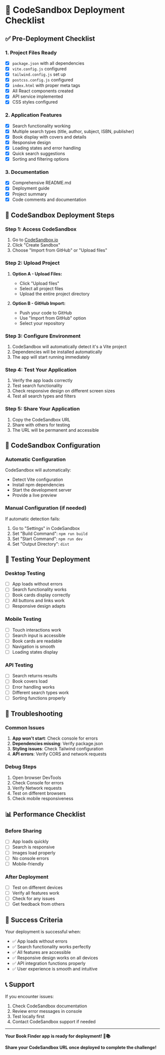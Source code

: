 # 🚀 CodeSandbox Deployment Checklist

## ✅ Pre-Deployment Checklist

### 1. Project Files Ready
- [x] `package.json` with all dependencies
- [x] `vite.config.js` configured
- [x] `tailwind.config.js` set up
- [x] `postcss.config.js` configured
- [x] `index.html` with proper meta tags
- [x] All React components created
- [x] API service implemented
- [x] CSS styles configured

### 2. Application Features
- [x] Search functionality working
- [x] Multiple search types (title, author, subject, ISBN, publisher)
- [x] Book display with covers and details
- [x] Responsive design
- [x] Loading states and error handling
- [x] Quick search suggestions
- [x] Sorting and filtering options

### 3. Documentation
- [x] Comprehensive README.md
- [x] Deployment guide
- [x] Project summary
- [x] Code comments and documentation

## 🚀 CodeSandbox Deployment Steps

### Step 1: Access CodeSandbox
1. Go to [CodeSandbox.io](https://codesandbox.io)
2. Click "Create Sandbox"
3. Choose "Import from GitHub" or "Upload files"

### Step 2: Upload Project
1. **Option A - Upload Files:**
   - Click "Upload files"
   - Select all project files
   - Upload the entire project directory

2. **Option B - GitHub Import:**
   - Push your code to GitHub
   - Use "Import from GitHub" option
   - Select your repository

### Step 3: Configure Environment
1. CodeSandbox will automatically detect it's a Vite project
2. Dependencies will be installed automatically
3. The app will start running immediately

### Step 4: Test Your Application
1. Verify the app loads correctly
2. Test search functionality
3. Check responsive design on different screen sizes
4. Test all search types and filters

### Step 5: Share Your Application
1. Copy the CodeSandbox URL
2. Share with others for testing
3. The URL will be permanent and accessible

## 🔧 CodeSandbox Configuration

### Automatic Configuration
CodeSandbox will automatically:
- Detect Vite configuration
- Install npm dependencies
- Start the development server
- Provide a live preview

### Manual Configuration (if needed)
If automatic detection fails:
1. Go to "Settings" in CodeSandbox
2. Set "Build Command": `npm run build`
3. Set "Start Command": `npm run dev`
4. Set "Output Directory": `dist`

## 📱 Testing Your Deployment

### Desktop Testing
- [ ] App loads without errors
- [ ] Search functionality works
- [ ] Book cards display correctly
- [ ] All buttons and links work
- [ ] Responsive design adapts

### Mobile Testing
- [ ] Touch interactions work
- [ ] Search input is accessible
- [ ] Book cards are readable
- [ ] Navigation is smooth
- [ ] Loading states display

### API Testing
- [ ] Search returns results
- [ ] Book covers load
- [ ] Error handling works
- [ ] Different search types work
- [ ] Sorting functions properly

## 🐛 Troubleshooting

### Common Issues
1. **App won't start**: Check console for errors
2. **Dependencies missing**: Verify package.json
3. **Styling issues**: Check Tailwind configuration
4. **API errors**: Verify CORS and network requests

### Debug Steps
1. Open browser DevTools
2. Check Console for errors
3. Verify Network requests
4. Test on different browsers
5. Check mobile responsiveness

## 📊 Performance Checklist

### Before Sharing
- [ ] App loads quickly
- [ ] Search is responsive
- [ ] Images load properly
- [ ] No console errors
- [ ] Mobile-friendly

### After Deployment
- [ ] Test on different devices
- [ ] Verify all features work
- [ ] Check for any issues
- [ ] Get feedback from others

## 🎉 Success Criteria

Your deployment is successful when:
- ✅ App loads without errors
- ✅ Search functionality works perfectly
- ✅ All features are accessible
- ✅ Responsive design works on all devices
- ✅ API integration functions properly
- ✅ User experience is smooth and intuitive

## 📞 Support

If you encounter issues:
1. Check CodeSandbox documentation
2. Review error messages in console
3. Test locally first
4. Contact CodeSandbox support if needed

---

**Your Book Finder app is ready for deployment! 🚀📚**

**Share your CodeSandbox URL once deployed to complete the challenge!**
